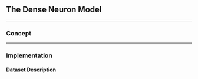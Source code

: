 ## The Dense Neuron Model

---
### **Concept**


---

### **Implementation**

#### **Dataset Description**